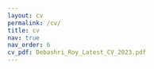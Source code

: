 ```yaml
---
layout: cv
permalink: /cv/
title: cv
nav: true
nav_order: 6
cv_pdf: Debashri_Roy_Latest_CV_2023.pdf
---
```

